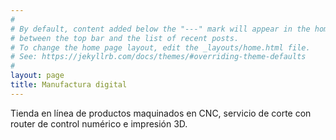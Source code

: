 ```yaml
---
#
# By default, content added below the "---" mark will appear in the home page
# between the top bar and the list of recent posts.
# To change the home page layout, edit the _layouts/home.html file.
# See: https://jekyllrb.com/docs/themes/#overriding-theme-defaults
#
layout: page
title: Manufactura digital
---
```


Tienda en línea de productos maquinados en CNC, servicio de corte con router de control numérico e impresión 3D.
